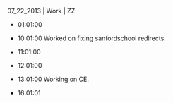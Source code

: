 07_22_2013 | Work | ZZ 
* 01:01:00
* 10:01:00
Worked on fixing sanfordschool redirects.
* 11:01:00
* 12:01:00
* 13:01:00
Working on CE.

* 16:01:01
